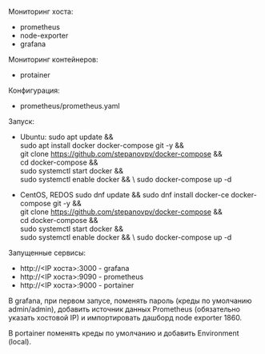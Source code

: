 Мониторинг хоста:
- prometheus
- node-exporter
- grafana

Мониторинг контейнеров:
- protainer

Конфигурация:
- prometheus/prometheus.yaml

Запуск:

- Ubuntu:
sudo apt update && \
sudo apt install docker docker-compose git -y && \
git clone https://github.com/stepanovpv/docker-compose && \
cd docker-compose && \
sudo systemctl start docker && \
sudo systemctl enable docker && \ 
sudo docker-compose up -d


- CentOS, REDOS
sudo dnf update &&
sudo dnf install docker-ce docker-compose git -y &&\
git clone https://github.com/stepanovpv/docker-compose &&\
cd docker-compose &&\
sudo systemctl start docker && \
sudo systemctl enable docker && \ 
sudo docker-compose up -d

Запущенные сервисы:
- http://<IP хоста>:3000 - grafana
- http://<IP хоста>:9090 - prometheus
- http://<IP хоста>:9000 - portainer

В grafana, при первом запусе, поменять пароль (креды по умолчанию admin/admin), добавить источник данных Prometheus (обязательно указать хостовой IP) и импортировать дашборд node exporter 1860.
 
В portainer поменять креды по умолчанию и добавить Environment (local).
